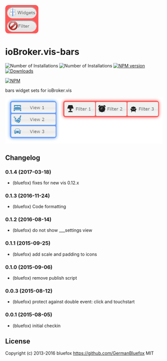 ![Logo](admin/bars.png)
# ioBroker.vis-bars

![Number of Installations](http://iobroker.live/badges/vis-bars-installed.svg) ![Number of Installations](http://iobroker.live/badges/vis-bars-stable.svg) [![NPM version](http://img.shields.io/npm/v/iobroker.vis-bars.svg)](https://www.npmjs.com/package/iobroker.vis-bars)
[![Downloads](https://img.shields.io/npm/dm/iobroker.vis-bars.svg)](https://www.npmjs.com/package/iobroker.vis-bars)

[![NPM](https://nodei.co/npm/iobroker.vis-bars.png?downloads=true)](https://nodei.co/npm/iobroker.vis-bars/)

bars widget sets for ioBroker.vis

![Example](img/widgets.png)

## Changelog
### 0.1.4 (2017-03-18)
- (bluefox) fixes for new vis 0.12.x

### 0.1.3 (2016-11-24)
- (bluefox) Code formatting

### 0.1.2 (2016-08-14)
- (bluefox) do not show ___settings view

### 0.1.1 (2015-09-25)
- (bluefox) add scale and padding to icons

### 0.1.0 (2015-09-06)
- (bluefox) remove publish script

### 0.0.3 (2015-08-12)
- (bluefox) protect against double event: click and touchstart

### 0.0.1 (2015-08-05)
- (bluefox) initial checkin

## License
 Copyright (c) 2013-2016 bluefox https://github.com/GermanBluefox
 MIT
